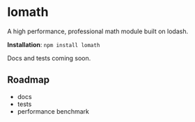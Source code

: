 # lomath
A high performance, professional math module built on lodash.

**Installation**: `npm install lomath`

Docs and tests coming soon.

## Roadmap
- docs
- tests
- performance benchmark